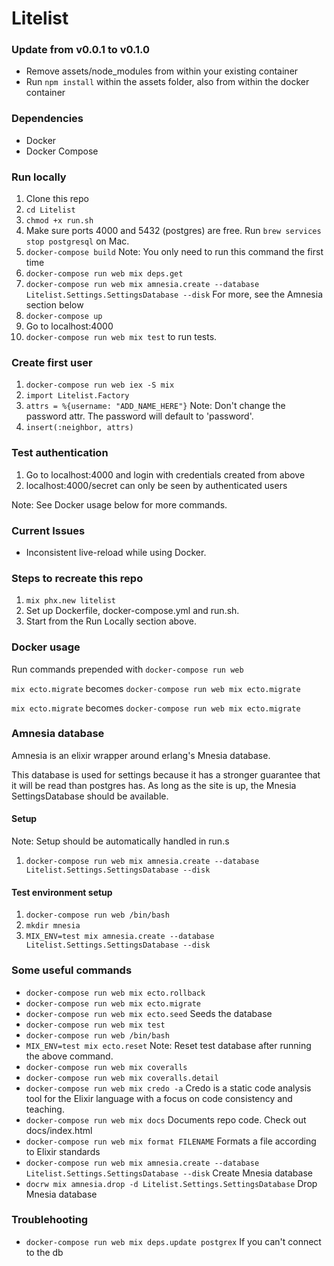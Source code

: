 # Litelist

### Update from v0.0.1 to v0.1.0

* Remove assets/node_modules from within your existing container
* Run `npm install` within the assets folder, also from within the docker container

### Dependencies

* Docker
* Docker Compose

### Run locally
1. Clone this repo
1. `cd Litelist`
1. `chmod +x run.sh`
1. Make sure ports 4000 and 5432 (postgres) are free. Run `brew services stop postgresql` on Mac.
1. `docker-compose build` Note: You only need to run this command the first time
1. `docker-compose run web mix deps.get`
1. `docker-compose run web mix amnesia.create --database Litelist.Settings.SettingsDatabase --disk` For more, see the Amnesia section below
1. `docker-compose up`
1. Go to localhost:4000
1. `docker-compose run web mix test` to run tests.

### Create first user
1. `docker-compose run web iex -S mix`
1. `import Litelist.Factory`
1. `attrs = %{username: "ADD_NAME_HERE"}` Note: Don't change the password attr. The password will default to 'password'.
1. `insert(:neighbor, attrs)`

### Test authentication
1. Go to localhost:4000 and login with credentials created from above
1. localhost:4000/secret can only be seen by authenticated users

Note: See Docker usage below for more commands.

### Current Issues
* Inconsistent live-reload while using Docker.

### Steps to recreate this repo
1. `mix phx.new litelist`
1. Set up Dockerfile, docker-compose.yml and run.sh.
1. Start from the Run Locally section above.

### Docker usage

Run commands prepended with `docker-compose run web`

`mix ecto.migrate` becomes `docker-compose run web mix ecto.migrate`

`mix ecto.migrate` becomes `docker-compose run web mix ecto.migrate`

### Amnesia database

Amnesia is an elixir wrapper around erlang's Mnesia database.

This database is used for settings because it has a stronger guarantee that it will be read than postgres has. As long as the site is up, the Mnesia SettingsDatabase should be available.

#### Setup

Note: Setup should be automatically handled in run.s

1. `docker-compose run web mix amnesia.create --database Litelist.Settings.SettingsDatabase --disk`

#### Test environment setup

1. `docker-compose run web /bin/bash`
1. `mkdir mnesia`
1. `MIX_ENV=test mix amnesia.create --database Litelist.Settings.SettingsDatabase --disk`

### Some useful commands

* `docker-compose run web mix ecto.rollback`
* `docker-compose run web mix ecto.migrate`
* `docker-compose run web mix ecto.seed` Seeds the database
* `docker-compose run web mix test`
* `docker-compose run web /bin/bash`
* `MIX_ENV=test mix ecto.reset` Note: Reset test database after running the above command.
* `docker-compose run web mix coveralls`
* `docker-compose run web mix coveralls.detail`
* `docker-compose run web mix credo -a` Credo is a static code analysis tool for the Elixir language with a focus on code consistency and teaching.
* `docker-compose run web mix docs` Documents repo code. Check out docs/index.html
* `docker-compose run web mix format FILENAME` Formats a file according to Elixir standards
* `docker-compose run web mix amnesia.create --database Litelist.Settings.SettingsDatabase --disk` Create Mnesia database
* `docrw mix amnesia.drop -d Litelist.Settings.SettingsDatabase` Drop Mnesia database

### Troublehooting

* `docker-compose run web mix deps.update postgrex` If you can't connect to the db

